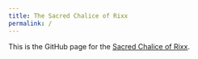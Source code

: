 ```yaml
---
title: The Sacred Chalice of Rixx
permalink: /
---
```

This is the GitHub page for the [Sacred Chalice of Rixx](./about).